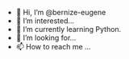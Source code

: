 - 👋 Hi, I’m @bernize-eugene
- 👀 I’m interested...
- 🌱 I’m currently learning Python.
- 💞️ I’m looking for...
- 📫 How to reach me ...

<!---
bernizee/bernizee is a ✨ special ✨ repository because its `README.md` (this file) appears on your GitHub profile.
You can click the Preview link to take a look at your changes.
--->
